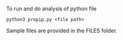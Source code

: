 To run and do analysis of python file

```
python3 propip.py <file path>
```

Sample files are provided in the FILES folder.
